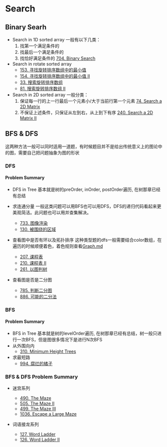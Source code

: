 # Search
## Binary Searh
* Search in 1D sorted array
    一般有以下几类：
    1. 找第一个满足条件的
    2. 找最后一个满足条件的
    3. 找恰好满足条件的
    [704. Binary Search](https://leetcode.com/problems/binary-search/)
* Search in rotate sorted array
    * [153. 寻找旋转排序数组中的最小值](https://leetcode-cn.com/problems/find-minimum-in-rotated-sorted-array/)
    * [154. 寻找旋转排序数组中的最小值 II](https://leetcode-cn.com/problems/find-minimum-in-rotated-sorted-array-ii/)
    * [33. 搜索旋转排序数组](https://leetcode-cn.com/problems/search-in-rotated-sorted-array/)
    * [81. 搜索旋转排序数组 II](https://leetcode-cn.com/problems/search-in-rotated-sorted-array-ii/)
* Search in 2D sorted array
    一般分类：
    1. 保证每一行的上一行最后一个元素小/大于当前行第一个元素
    [74. Search a 2D Matrix](https://leetcode.com/problems/search-a-2d-matrix/)
    2. 不保证上述条件，只保证从左到右，从上到下有序
    [240. Search a 2D Matrix II](https://leetcode.com/problems/search-a-2d-matrix-ii/)

## BFS & DFS
这两种方法一般可以同时适用一道题，有时候题目并不是给出传统意义上的图论中的图，需要自己把问题抽象为图的形状

### DFS
#### Problem Summary
* DFS in Tree
    基本就是树的preOrder, inOrder, postOrder遍历, 在树那章已经有总结

* 求连通分量
一般这类问题可以用BFS也可以用DFS，DFS的递归代码看起来更美观简洁。此问题也可以用并查集解决。
    * [733. 图像渲染](https://leetcode-cn.com/problems/flood-fill/)
    * [130. 被围绕的区域](https://leetcode-cn.com/problems/surrounded-regions/)

* 查看图中是否有环以及拓扑排序
这种类型题的dfs一般需要结合color数组，在遍历的时候顺便着色，着色规则查看[Graph.md](https://github.com/Sophie1797/AlgorithmLearningNote/blob/master/Graph.md#concept)
    * [207. 课程表](https://leetcode-cn.com/problems/course-schedule/)
    * [210. 课程表 II](https://leetcode-cn.com/problems/course-schedule-ii/submissions/)
    * [261. 以图判树](https://leetcode-cn.com/problems/graph-valid-tree/)

* 查看图是否是二分图
    * [785. 判断二分图](https://leetcode-cn.com/problems/is-graph-bipartite/)
    * [886. 可能的二分法](https://leetcode-cn.com/problems/possible-bipartition/)


### BFS
#### Problem Summary
* BFS in Tree
基本就是树的levelOrder遍历, 在树那章已经有总结，树一般只进行一次BFS，但是图很多情况下是进行N次BFS
* 从外围向内
    * [310. Minimum Height Trees](https://leetcode.com/problems/minimum-height-trees/)
* 求最短路
    * [994. 腐烂的橘子](https://leetcode-cn.com/problems/rotting-oranges/)


### BFS & DFS Problem Summary
* 迷宫系列
    * [490. The Maze](https://leetcode-cn.com/problems/the-maze/)
    * [505. The Maze II](https://leetcode-cn.com/problems/the-maze-ii/)
    * [499. The Maze III](https://leetcode-cn.com/problems/the-maze-iii/)
    * [1036. Escape a Large Maze](https://leetcode-cn.com/problems/escape-a-large-maze/)

* 词语接龙系列
    * [127. Word Ladder](https://leetcode.com/problems/word-ladder/)
    * [126. Word Ladder II](https://leetcode.com/problems/word-ladder-ii/)
